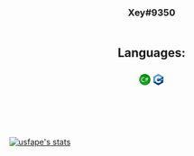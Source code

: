 <h3 align="center">Xey#9350
<br>
<br>
<h2 align="center">Languages:
<br>
<br>
<code><img height="20" src="https://raw.githubusercontent.com/github/explore/80688e429a7d4ef2fca1e82350fe8e3517d3494d/topics/csharp/csharp.png"></code>
<code><img height="20" src="https://raw.githubusercontent.com/github/explore/80688e429a7d4ef2fca1e82350fe8e3517d3494d/topics/cpp/cpp.png"></code>
</h2>
<br>
<br>
<br>
<br>
<a href=https://github.com/usfape">
<img align="center" src="https://github-readme-stats.vercel.app/api?username=usfape&show_icons=true&include_all_commits=true&show_icons=true&title_color=fff&icon_color=79ff97&text_color=9f9f9f&bg_color=232323" alt="usfape's stats" />
</h2>
<br>
<br>
</a>
<h3 align="center"> 
<br>
<br>
</h3>
<br>
<br>
